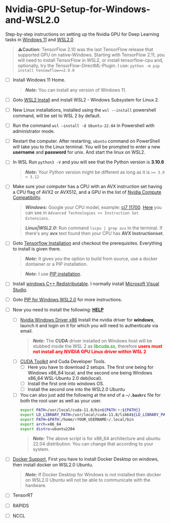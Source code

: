 # Nvidia-GPU-Setup-for-Windows-and-WSL2.0
Step-by-step instructions on setting up the Nvidia GPU for Deep Learning tasks in [Windows 11](https://www.microsoft.com/software-download/windows11) and [WSL2.0](https://learn.microsoft.com/en-us/windows/wsl/install)

> ⚠️**Caution**: TensorFlow 2.10 was the last TensorFlow release that supported GPU on native-Windows. Starting with TensorFlow 2.11, you will need to install TensorFlow in WSL2, or install tensorflow-cpu and, optionally, try the TensorFlow-DirectML-Plugin. I use: `python -m pip install tensowflow==2.9.0`

- [ ] Install Windows 11 Home.
    > **_Note:_** You can install any version of Windows 11.
- [ ] Goto [WSL2 Install](https://learn.microsoft.com/en-us/windows/wsl/install) and install WSL2 - Windows Subsystem for Linux 2. 
- [ ] New Linux installations, installed using the `wsl --install` powershell command, will be set to WSL 2 by default.
- [ ] Run the command `wsl –install -d Ubuntu-22.04` in Powershell with administrator mode.
- [ ] Restart the computer. After restarting, `ubuntu` command on PowerShell will take you to the Linux terminal. You will be prompted to enter a new **username** and **password** for unix. And start the linux on WSL2.
- [ ] In WSL Run `python3 -V` and you will see that the Python version is **3.10.6**
    > **_Note:_** Your Python version might be different as long as it is `>= 3.9 < 3.12`
- [ ] Make sure your computer has a CPU with an AVX instruction set having a CPU flag of AVX2 or AVX512, and a GPU in the list of [Nvidia Compute Compatibility](https://developer.nvidia.com/cuda-gpus). 
    > **_Windows:_** Google your CPU model, example: [ci7 11700](https://ark.intel.com/content/www/us/en/ark/products/212279/intel-core-i711700-processor-16m-cache-up-to-4-90-ghz.html). [Here](https://ark.intel.com/content/www/us/en/ark/products/212279/intel-core-i711700-processor-16m-cache-up-to-4-90-ghz.html) you can see in `Advanced Technologies >> Instruction Set Extensions`.

    > **_Linux|WSL2.0:_** Run command `lscpu | grep avx` in the terminal. If there's any **avx** text found then your CPU has **AVX Instructionset**.
- [ ] Goto [Tensorflow Installation](https://www.tensorflow.org/install) and checkout the prerequisites. Everything to install is given there.
    > **_Note:_** It gives you the option to build from source, use a docker dontainer or a PIP installation.

    > **_Note:_** I use [PIP installation](https://www.tensorflow.org/install/pip).

- [ ] Install [windows C++ Redistributable](https://learn.microsoft.com/en-US/cpp/windows/latest-supported-vc-redist?view=msvc-170). I normally install [Microsoft Visual Studio](https://visualstudio.microsoft.com/).
- [ ] Goto [PIP for Windows WSL2.0](https://www.tensorflow.org/install/pip#windows-wsl2_1) for more instructions.
- [ ] Now you need to install the following: **[HELP](https://docs.nvidia.com/cuda/wsl-user-guide/index.html)**
  - [ ] [Nvidia Windows Driver x86](https://www.nvidia.com/Download/index.aspx) Install the nvidia driver for _**windows**_, launch it and login on it for which you will need to authenticate via email.
    > **_Note:_** The **CUDA** driver installed on Windows host will be stubbed inside the WSL 2 as <span style="color: green;">libcuda.so</span>, therefore <span style="color: red;">**users must not install any NVIDIA GPU Linux driver within WSL 2**</span>
  - [ ] [CUDA Toolkit](https://developer.nvidia.com/cuda-downloads?target_os=Linux&target_arch=x86_64&Distribution=WSL-Ubuntu&target_version=2.0) and Cuda Developer Tools.
    - [ ] Here you have to download 2 setups. The first one being for Windows x86_64 local, and the second one being Windows x86_64 WSL-Ubuntu 2.0 deb(local).
    - [ ] Install the first one into windows OS.
    - [ ] Install the second one into the WSL2.0 Ubuntu
  - [ ] You can also just add the following at the end of a **`~/.bashrc`** file for both the root user as well as your user.
    ```bash
    export PATH=/usr/local/cuda-11.8/bin${PATH:+:${PATH}}
    export LD_LIBRARY_PATH=/usr/local/cuda-11.8/lib64${LD_LIBRARY_PATH:+:${LD_LIBRARY_PATH}}
    export PATH=$PATH:/home/<YOUR_USERNAME>/.local/bin
    export arch=x86_64
    export distro=ubuntu2204
    ```
    > **_Note:_** The above script is for x86_64 architecture and ubuntu 22.04 distribution. You can change that according to your system.
- [ ] [Docker Support](https://docs.nvidia.com/ai-enterprise/deployment-guide-vmware/0.1.0/docker.html), First you have to install Docker Desktop on windows, then install docker on WSL2.0 Ubuntu.
    > **_Note:_** If Docker Desktop for Windows is not installed then docker on WSL2.0 Ubuntu will not be able to communicate with the hardware.
- [ ] TensorRT
- [ ] RAPIDS
- [ ] NCCL
